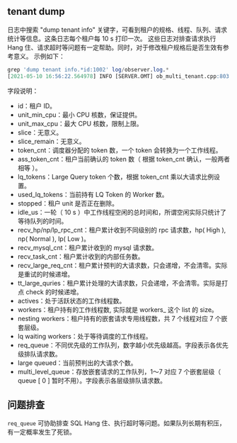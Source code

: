 ## tenant dump
日志中搜索 "dump tenant info" 关键字，可看到租户的规格、线程、队列、请求统计等信息。这条日志每个租户每 10 s 打印一次。
这些日志对排查请求执行 Hang 住、请求超时等问题有一定帮助。同时，对于修改租户规格后是否生效有参考意义。
示例如下：
```sql
grep 'dump tenant info.*id:1002' log/observer.log.*
[2021-05-10 16:56:22.564978] INFO [SERVER.OMT] ob_multi_tenant.cpp:803 [48820][2116][Y0-0000000000000000] [lt=5] dump tenant info(tenant={id:1002, compat_mode:1, unit_min_cpu:"1.000000000000000000e+01", unit_max_cpu:"1.500000000000000000e+01", slice:"0.000000000000000000e+00", slice_remain:"0.000000000000000000e+00", token_cnt:30, ass_token_cnt:30, lq_tokens:3, used_lq_tokens:3, stopped:false, idle_us:4945506, recv_hp_rpc_cnt:2420622, recv_np_rpc_cnt:7523808, recv_lp_rpc_cnt:0, recv_mysql_cnt:4561007, recv_task_cnt:337865, recv_large_req_cnt:1272, tt_large_quries:3648648, actives:35, workers:35, nesting workers:7, lq waiting workers:5, req_queue:total_size=48183 queue[0]=47888 queue[1]=0 queue[2]=242 queue[3]=5 queue[4]=48 queue[5]=0 , large queued:12, multi_level_queue:total_size=0 queue[0]=0 queue[1]=0 queue[2]=0 queue[3]=0 queue[4]=0 queue[5]=0 queue[6]=0 queue[7]=0 , recv_level_rpc_cnt:cnt[0]=0 cnt[1]=0 cnt[2]=0 cnt[3]=0 cnt[4]=0 cnt[5]=165652 cnt[6]=10 cnt[7]=0 })
```
字段说明：

- id：租户 ID。
- unit_min_cpu：最小 CPU 核数，保证提供。
- unit_max_cpu：最大 CPU 核数，限制上限。
- slice：无意义。
- slice_remain：无意义。
- token_cnt：调度器分配的 token 数，一个 token 会转换为一个工作线程。
- ass_token_cnt：租户当前确认的 token 数（ 根据 token_cnt 确认，一般两者相等 ）。
- lq_tokens：Large Query token 个数，根据 token_cnt 乘以大请求比例设置。
- used_lq_tokens：当前持有 LQ Token 的 Worker 数。
- stopped：租户 unit 是否正在删除。
- idle_us：一轮（ 10 s ）中工作线程空闲的总时间和，所谓空闲实际只统计了等待队列的时间。
- recv_hp/np/lp_rpc_cnt：租户累计收到不同级别的 rpc 请求数，hp( High ), np( Normal ), lp( Low )。
- recv_mysql_cnt：租户累计收到的 mysql 请求数。
- recv_task_cnt：租户累计收到的内部任务数。
- recv_large_req_cnt：租户累计预判的大请求数，只会递增，不会清零。实际是重试的时候递增。
- tt_large_quries：租户累计处理的大请求数，只会递增，不会清零。实际是打点 check 的时候递增。
- actives：处于活跃状态的工作线程数。
- workers：租户持有的工作线程数, 实际就是 workers_ 这个 list 的 size。
- nesting workers：租户持有的嵌套请求专用线程数，共 7 个线程对应 7 个嵌套层级。
- lq waiting workers：处于等待调度的工作线程。
- req_queue：不同优先级的工作队列，数字越小优先级越高。字段表示各优先级排队请求数。
- large queued：当前预判出的大请求个数。
- multi_level_queue：存放嵌套请求的工作队列，1～7 对应 7 个嵌套层级（ queue [ 0 ] 暂时不用）。字段表示各层级排队请求数。
## 问题排查
`req_queue` 可协助排查 SQL Hang 住、执行超时等问题。如果队列长期有积压，有一定概率发生了死锁。


